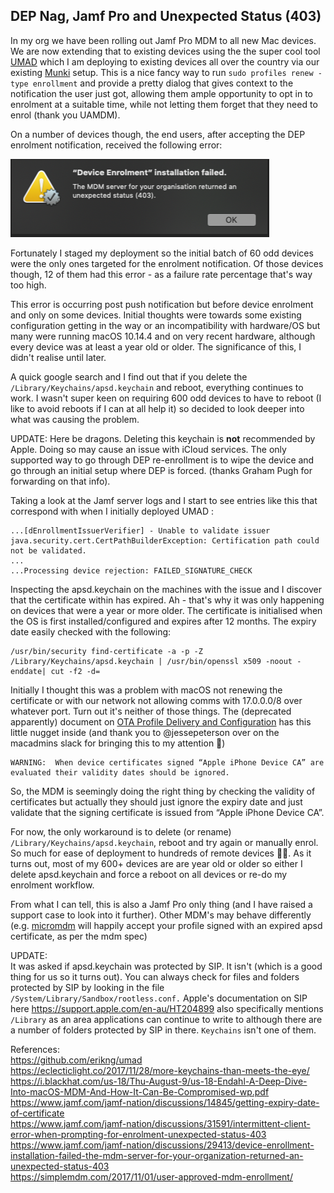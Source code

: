 ## DEP Nag, Jamf Pro and Unexpected Status (403)

In my org we have been rolling out Jamf Pro MDM to all new Mac devices. We are now extending that to existing devices using the the super cool tool [UMAD](https://github.com/erikng/umad) which I am deploying to existing devices all over the country via our existing [Munki](https://github.com/munki/munki/) setup. This is a nice fancy way to run `sudo profiles renew -type enrollment` and provide a pretty dialog that gives context to the notification the user just got, allowing them ample opportunity to opt in to enrolment at a suitable time, while not letting them forget that they need to enrol (thank you UAMDM).

On a number of devices though, the end users, after accepting the DEP enrolment notification, received the following error:

!["Device Enrolment" installation failed. The MDM server for your organisation returned an unexpected status (403).](/images/414_1251.png)

Fortunately I staged my deployment so the initial batch of 60 odd devices were the only ones targeted for the enrolment notification. Of those devices though, 12 of them had this error - as a failure rate percentage that's way too high.

This error is occurring post push notification but before device enrolment and only on some devices. Initial thoughts were towards some existing configuration getting in the way or an incompatibility with hardware/OS but many were running macOS 10.14.4 and on very recent hardware, although every device was at least a year old or older. The significance of this, I didn't realise until later.

A quick google search and I find out that if you delete the `/Library/Keychains/apsd.keychain` and reboot, everything continues to work. I wasn't super keen on requiring 600 odd devices to have to reboot (I like to avoid reboots if I can at all help it) so decided to look deeper into what was causing the problem.

UPDATE: Here be dragons. Deleting this keychain is **not** recommended by Apple. Doing so may cause an issue with iCloud services. The only supported way to go through DEP re-enrollment is to wipe the device and go through an initial setup where DEP is forced. (thanks Graham Pugh for forwarding on that info).

Taking a look at the Jamf server logs and I start to see entries like this that correspond with when I initially deployed UMAD :

```
...[dEnrollmentIssuerVerifier] - Unable to validate issuer
java.security.cert.CertPathBuilderException: Certification path could not be validated.
...
...Processing device rejection: FAILED_SIGNATURE_CHECK
```

Inspecting the apsd.keychain on the machines with the issue and I discover that the certificate within has expired. Ah - that's why it was only happening on devices that were a year or more older. The certificate is initialised when the OS is first installed/configured and expires after 12 months. The expiry date easily checked with the following:

```
/usr/bin/security find-certificate -a -p -Z /Library/Keychains/apsd.keychain | /usr/bin/openssl x509 -noout -enddate| cut -f2 -d=
```

Initially I thought this was a problem with macOS not renewing the certificate or with our network not allowing comms with 17.0.0.0/8 over whatever port. Turn out it's neither of those things. The (deprecated apparently) document on [OTA Profile Delivery and Configuration](https://developer.apple.com/library/archive/documentation/NetworkingInternet/Conceptual/iPhoneOTAConfiguration/profile-service/profile-service.html#//apple_ref/doc/uid/TP40009505-CH2-SW4) has this little nugget inside (and thank you to @jessepeterson over on the macadmins slack for bringing this to my attention 🍻)

```
WARNING:  When device certificates signed “Apple iPhone Device CA” are evaluated their validity dates should be ignored.
```

So, the MDM is seemingly doing the right thing by checking the validity of certificates but actually they should just ignore the expiry date and just validate that the signing certificate is issued from “Apple iPhone Device CA”.

For now, the only workaround is to delete (or rename) `/Library/Keychains/apsd.keychain`, reboot and try again or manually enrol. So much for ease of deployment to hundreds of remote devices 🤷‍♂️. As it turns out, most of my 600+ devices are are year old or older so either I delete apsd.keychain and force a reboot on all devices or re-do my enrolment workflow.

From what I can tell, this is also a Jamf Pro only thing (and I have raised a support case to look into it further). Other MDM's may behave differently (e.g. [micromdm](https://micromdm.io) will happily accept your profile signed with an expired apsd certificate, as per the mdm spec)

UPDATE:  
It was asked if apsd.keychain was protected by SIP. It isn't (which is a good thing for us so it turns out). You can always check for files and folders protected by SIP by looking in the file `/System/Library/Sandbox/rootless.conf.` Apple's documentation on SIP here https://support.apple.com/en-au/HT204899 also specifically mentions `/Library` as an area applications can continue to write to although there are a number of folders protected by SIP in there. `Keychains` isn't one of them.

References:  
https://github.com/erikng/umad  
https://eclecticlight.co/2017/11/28/more-keychains-than-meets-the-eye/  
https://i.blackhat.com/us-18/Thu-August-9/us-18-Endahl-A-Deep-Dive-Into-macOS-MDM-And-How-It-Can-Be-Compromised-wp.pdf  
https://www.jamf.com/jamf-nation/discussions/14845/getting-expiry-date-of-certificate  
https://www.jamf.com/jamf-nation/discussions/31591/intermittent-client-error-when-prompting-for-enrolment-unexpected-status-403  
https://www.jamf.com/jamf-nation/discussions/29413/device-enrollment-installation-failed-the-mdm-server-for-your-organization-returned-an-unexpected-status-403  
https://simplemdm.com/2017/11/01/user-approved-mdm-enrollment/
